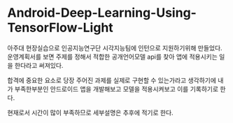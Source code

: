 # Android-Deep-Learning-Using-TensorFlow-Light

아주대 현장실습으로 인공지능연구단 시각지능팀에 인턴으로 지원하기위해 만들었다.
운영계획서를 보면 주제를 정해서 적합한 공개언어모델 api를 찾아 앱에 적용시키는 일을 한다라고 써져있다.

합격에 중요한 요소로 당장 주어진 과제를 실제로 구현할 수 있는가라고 생각하기에 
내가 부족한부분인 안드로이드 앱을 개발해보고 모델을 적용시켜보고 이를 기록하기로 한다.

현재로서 시간이 많이 부족하므로 세부설명은 추후에 적기로 한다.
